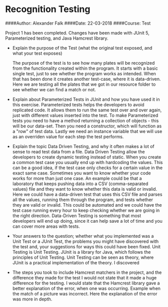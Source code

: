 # Recognition Testing

####Author: Alexander Falk
####Date: 22-03-2018
####Course: Test

Project 1 has been completed. Changes have been made with JUnit 5, Parameterized testing,
and Java Hamcrest library.

* Explain the purpose of the Test (what the original test exposed, and what your test exposes)  
    
  The purpose of the test is to see how many plates will be recognized from the functionality created within the program. It starts with a basic single test, just to see whether the program works as intended. When that has been done it creates another test-case, where it is data-driven. Here we are testing all the plates that we got in our resource folder to see whether we can find a match or not. 
  
* Explain about Parameterized Tests in JUnit and how you have used it in this exercise.
Parameterized tests helps the developers to avoid replicated code. It allows them to run the same test over and over again, just with different values inserted into the test. To make Parameterized tests you need to have a method returning a collection of objects - this will be our data-set. Then you need a constructor, which will function as a "row" of test data. Lastly we need an instance variable that we will use as an overriden value for each step the test performs. 
* Explain the topic Data Driven Testing, and why it often makes a lot of sense to read test data from a file.
Data Driven Testing allow the developers to create dynamic testing instead of static. When you create a common test case you usually end up with hardcoding the values. This can be a good idea, if the test case only checks for a certain value in the exact same case. Sometimes you want to know whether your code works for more than just one case. An example could be that a laboratory that keeps pushing data into a CSV (comma-separated values) file and they want to know whether this data is valid or invalid. Here we could have a data-driven test that uses this CSV file and parses all the values, running them through the program, and tests whether they are valid or invalid. This could be automated and we could have the test case running every hour to keep checking whether we are going in the right direction. Data-Driven Testing is something that most developers will end up doing, since it can help save a lot of time and you can cover more areas with tests. 
* Your answers to the question; whether what you implemented was a Unit Test or a JUnit Test, the problems you might have discovered with the test and, your suggestions for ways this could have been fixed.
Unit Testing is Unit Testing. JUnit is a library for Java, which follows the principles of Unit Testing. Unit Testing can be seen as theory, where JUnit is a practical implementation of the theory. I discovered 
* The steps you took to include Hamcrest matchers in the project, and the difference they made for the test
I would not state that it made a huge difference for the testing. I would state that the Hamcrest library gave a better explanation of the error, when one was occurring. Example when the match of a picture was incorrect. Here the explanation of the error was more in depth. 
